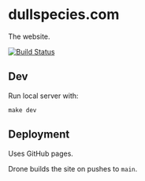 # dullspecies.com

The website.

[![Build Status](https://cloud.drone.io/api/badges/trotttrotttrott/dullspecies.com/status.svg)](https://cloud.drone.io/trotttrotttrott/dullspecies.com)

## Dev

Run local server with:

```
make dev
```

## Deployment

Uses GitHub pages.

Drone builds the site on pushes to `main`.
